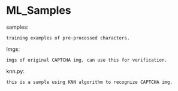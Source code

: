 # ML_Samples

samples: 

    training examples of pre-processed characters.


Imgs:

    imgs of original CAPTCHA img, can use this for verification.


knn.py:

    this is a sample using KNN algorithm to recognize CAPTCHA img. 

    